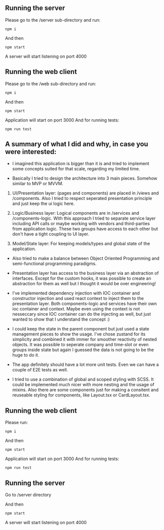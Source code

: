 ## Running the server
Please go to the /server sub-directory and run:
```
npm i
```
And then
```
npm start
```
A server will start listening on port 4000
## Running the web client
Please go to the /web sub-directory and run:
```
npm i
```
And then
```
npm start
```
Application will start on port 3000
And for running tests:
```
npm run test
```
## A summary of what I did and why, in case you were interested:

- I imagined this application is bigger than it is and tried to implement some concepts suited for that scale, regarding my limited time.

- Basically I tried to design the architecture into 3 main pieces. Somehow similar to MVP or MVVM.

1) UI/Presentation layer: (pages and components) are placed in /views and /components. Also I tried to respect seperated presentation principle and just keep the ui logic here.

2) Logic/Business layer: Logical components are in /services and /components-logic. With this approach I tried to separate service layer including API calls or maybe working with vendors and third-parties from application logic. These two groups have access to each other but don't have a tight coupling to UI layer.

3) Model/State layer: For keeping models/types and global state of the application.

- Also tried to make a balance between Object Oriented Programming and semi-functional programming paradigms.

- Presentation layer has access to the business layer via an abstraction of interfaces. Except for the custom hooks, it was possible to create an abstraction for them as well but I thought it would be over engineering!

- I've implemented dependency injection with IOC container and constructor injection and used react context to inject them to the presentation layer. Both components-logic and services have their own ioc container and context. Maybe even using the context is not nesseccary since IOC container can do the injecting as well, but just wanted to show that I understand the concept :)

- I could keep the state in the parent component but just used a state management pieces to show the usage. I've chose zustand for its simplicity and combined it with immer for smoother reactivity of nested objects. It was possible to seperate company and time-slot or even groups inside state but again I guessed the data is not going to be the huge to do it.

- The app definitely should have a lot more unit tests. Even we can have a couple of E2E tests as well.

- I tried to use a combination of global and scoped styling with SCSS. It could be implemented much nicer with more nesting and the usage of mixins. Also there are some components just for making a consitent and reuseable styling for components, like Layout.tsx or CardLayout.tsx.

## Running the web client
Please run:
```
npm i
```
And then
```
npm start
```
Application will start on port 3000
And for running tests:
```
npm run test
```

## Running the server
Go to /server directory

And then
```
npm start
```
A server will start listening on port 4000